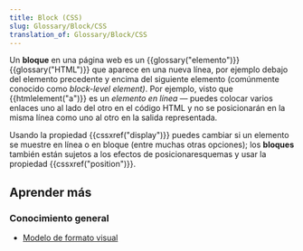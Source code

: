 ```yaml
---
title: Block (CSS)
slug: Glossary/Block/CSS
translation_of: Glossary/Block/CSS
---
```

Un **bloque** en una página web es un {{glossary("elemento")}} {{glossary("HTML")}} que aparece en una nueva línea, por ejemplo debajo del elemento precedente y encima del siguiente elemento (comúnmente conocido como _block-level element)_. Por ejemplo, visto que {{htmlelement("a")}} es un _elemento en línea_ — puedes colocar varios enlaces uno al lado del otro en el código HTML y no se posicionarán en la misma línea como uno al otro en la salida representada.

Usando la propiedad {{cssxref("display")}} puedes cambiar si un elemento se muestre en línea o en bloque (entre muchas otras opciones); los **bloques** también están sujetos a los efectos de posicionaresquemas y usar la propiedad {{cssxref("position")}}.

## Aprender más

### Conocimiento general

- [Modelo de formato visual](/en-US/docs/Web/Guide/CSS/Visual_formatting_model)
